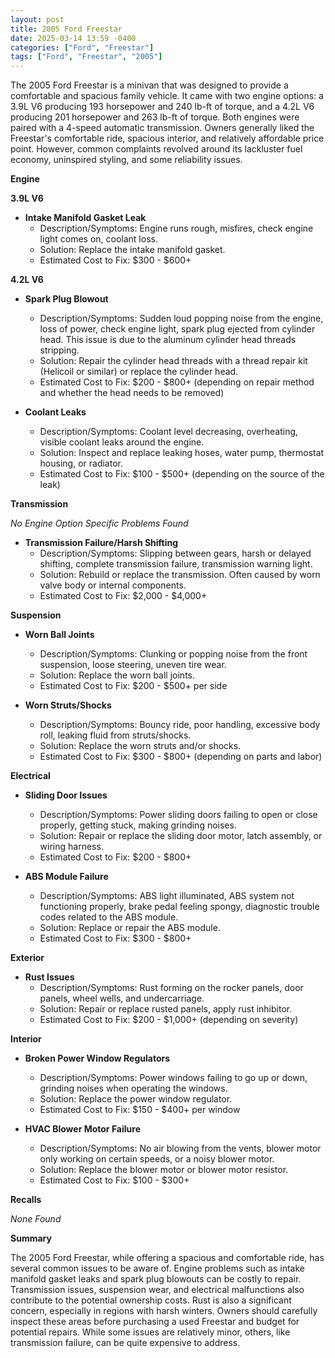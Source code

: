 ```yaml
---
layout: post
title: 2005 Ford Freestar
date: 2025-03-14 13:59 -0400
categories: ["Ford", "Freestar"]
tags: ["Ford", "Freestar", "2005"]
---
```

The 2005 Ford Freestar is a minivan that was designed to provide a comfortable and spacious family vehicle. It came with two engine options: a 3.9L V6 producing 193 horsepower and 240 lb-ft of torque, and a 4.2L V6 producing 201 horsepower and 263 lb-ft of torque. Both engines were paired with a 4-speed automatic transmission. Owners generally liked the Freestar's comfortable ride, spacious interior, and relatively affordable price point. However, common complaints revolved around its lackluster fuel economy, uninspired styling, and some reliability issues.

**Engine**

**3.9L V6**

*   **Intake Manifold Gasket Leak**
    *   Description/Symptoms: Engine runs rough, misfires, check engine light comes on, coolant loss.
    *   Solution: Replace the intake manifold gasket.
    *   Estimated Cost to Fix: $300 - $600+

**4.2L V6**

*   **Spark Plug Blowout**
    *   Description/Symptoms: Sudden loud popping noise from the engine, loss of power, check engine light, spark plug ejected from cylinder head. This issue is due to the aluminum cylinder head threads stripping.
    *   Solution: Repair the cylinder head threads with a thread repair kit (Helicoil or similar) or replace the cylinder head.
    *   Estimated Cost to Fix: $200 - $800+ (depending on repair method and whether the head needs to be removed)

*   **Coolant Leaks**
    *   Description/Symptoms: Coolant level decreasing, overheating, visible coolant leaks around the engine.
    *   Solution: Inspect and replace leaking hoses, water pump, thermostat housing, or radiator.
    *   Estimated Cost to Fix: $100 - $500+ (depending on the source of the leak)

**Transmission**

*No Engine Option Specific Problems Found*

*   **Transmission Failure/Harsh Shifting**
    *   Description/Symptoms: Slipping between gears, harsh or delayed shifting, complete transmission failure, transmission warning light.
    *   Solution: Rebuild or replace the transmission. Often caused by worn valve body or internal components.
    *   Estimated Cost to Fix: $2,000 - $4,000+

**Suspension**

*   **Worn Ball Joints**
    *   Description/Symptoms: Clunking or popping noise from the front suspension, loose steering, uneven tire wear.
    *   Solution: Replace the worn ball joints.
    *   Estimated Cost to Fix: $200 - $500+ per side

*   **Worn Struts/Shocks**
    *   Description/Symptoms: Bouncy ride, poor handling, excessive body roll, leaking fluid from struts/shocks.
    *   Solution: Replace the worn struts and/or shocks.
    *   Estimated Cost to Fix: $300 - $800+ (depending on parts and labor)

**Electrical**

*   **Sliding Door Issues**
    *   Description/Symptoms: Power sliding doors failing to open or close properly, getting stuck, making grinding noises.
    *   Solution: Repair or replace the sliding door motor, latch assembly, or wiring harness.
    *   Estimated Cost to Fix: $200 - $800+

*   **ABS Module Failure**
    *   Description/Symptoms: ABS light illuminated, ABS system not functioning properly, brake pedal feeling spongy, diagnostic trouble codes related to the ABS module.
    *   Solution: Replace or repair the ABS module.
    *   Estimated Cost to Fix: $300 - $800+

**Exterior**

*   **Rust Issues**
    *   Description/Symptoms: Rust forming on the rocker panels, door panels, wheel wells, and undercarriage.
    *   Solution: Repair or replace rusted panels, apply rust inhibitor.
    *   Estimated Cost to Fix: $200 - $1,000+ (depending on severity)

**Interior**

*   **Broken Power Window Regulators**
    *   Description/Symptoms: Power windows failing to go up or down, grinding noises when operating the windows.
    *   Solution: Replace the power window regulator.
    *   Estimated Cost to Fix: $150 - $400+ per window

*   **HVAC Blower Motor Failure**
    *   Description/Symptoms: No air blowing from the vents, blower motor only working on certain speeds, or a noisy blower motor.
    *   Solution: Replace the blower motor or blower motor resistor.
    *   Estimated Cost to Fix: $100 - $300+

**Recalls**

*None Found*

**Summary**

The 2005 Ford Freestar, while offering a spacious and comfortable ride, has several common issues to be aware of. Engine problems such as intake manifold gasket leaks and spark plug blowouts can be costly to repair. Transmission issues, suspension wear, and electrical malfunctions also contribute to the potential ownership costs. Rust is also a significant concern, especially in regions with harsh winters. Owners should carefully inspect these areas before purchasing a used Freestar and budget for potential repairs. While some issues are relatively minor, others, like transmission failure, can be quite expensive to address.

